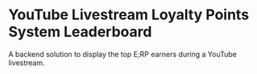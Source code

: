# YouTube Livestream Loyalty Points System Leaderboard

A backend solution to display the top E;RP earners during a YouTube livestream. 
